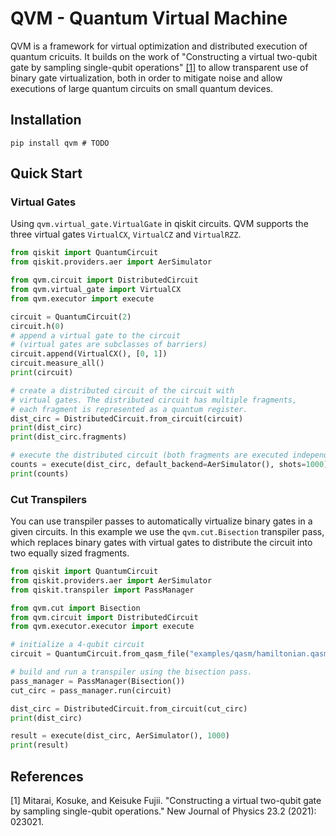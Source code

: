 # QVM - Quantum Virtual Machine

QVM is a framework for virtual optimization and distributed execution of quantum cricuits. It builds on the work of 
"Constructing a virtual two-qubit gate by sampling single-qubit operations" [[1]](#1) to allow transparent use of
binary gate virtualization, both in order to mitigate noise and allow executions of large quantum circuits on small quantum devices.

## Installation
```shell
pip install qvm # TODO
```

## Quick Start

### Virtual Gates

Using `qvm.virtual_gate.VirtualGate` in qiskit circuits.
QVM supports the three virtual gates `VirtualCX`, `VirtualCZ` and `VirtualRZZ`.

```python
from qiskit import QuantumCircuit
from qiskit.providers.aer import AerSimulator

from qvm.circuit import DistributedCircuit
from qvm.virtual_gate import VirtualCX
from qvm.executor import execute

circuit = QuantumCircuit(2)
circuit.h(0)
# append a virtual gate to the circuit
# (virtual gates are subclasses of barriers)
circuit.append(VirtualCX(), [0, 1])
circuit.measure_all()
print(circuit)

# create a distributed circuit of the circuit with
# virtual gates. The distributed circuit has multiple fragments,
# each fragment is represented as a quantum register.
dist_circ = DistributedCircuit.from_circuit(circuit)
print(dist_circ)
print(dist_circ.fragments)

# execute the distributed circuit (both fragments are executed independently)
counts = execute(dist_circ, default_backend=AerSimulator(), shots=1000)
print(counts)
```

### Cut Transpilers


You can use transpiler passes to automatically virtualize binary gates in a given circuits.
In this example we use the `qvm.cut.Bisection` transpiler pass,
which replaces binary gates with virtual gates to distribute 
the circuit into two equally sized fragments.

```python
from qiskit import QuantumCircuit
from qiskit.providers.aer import AerSimulator
from qiskit.transpiler import PassManager

from qvm.cut import Bisection
from qvm.circuit import DistributedCircuit
from qvm.executor.executor import execute

# initialize a 4-qubit circuit
circuit = QuantumCircuit.from_qasm_file("examples/qasm/hamiltonian.qasm")

# build and run a transpiler using the bisection pass.
pass_manager = PassManager(Bisection())
cut_circ = pass_manager.run(circuit)

dist_circ = DistributedCircuit.from_circuit(cut_circ)
print(dist_circ)

result = execute(dist_circ, AerSimulator(), 1000)
print(result)
```

## References

<a id="1">[1]</a> 
Mitarai, Kosuke, and Keisuke Fujii. "Constructing a virtual two-qubit gate by sampling single-qubit operations." New Journal of Physics 23.2 (2021): 023021.

